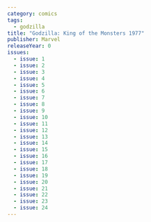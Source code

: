 ```yaml
---
category: comics
tags:
  - godzilla
title: "Godzilla: King of the Monsters 1977"
publisher: Marvel
releaseYear: 0
issues:
  - issue: 1
  - issue: 2
  - issue: 3
  - issue: 4
  - issue: 5
  - issue: 6
  - issue: 7
  - issue: 8
  - issue: 9
  - issue: 10
  - issue: 11
  - issue: 12
  - issue: 13
  - issue: 14
  - issue: 15
  - issue: 16
  - issue: 17
  - issue: 18
  - issue: 19
  - issue: 20
  - issue: 21
  - issue: 22
  - issue: 23
  - issue: 24
---
```


